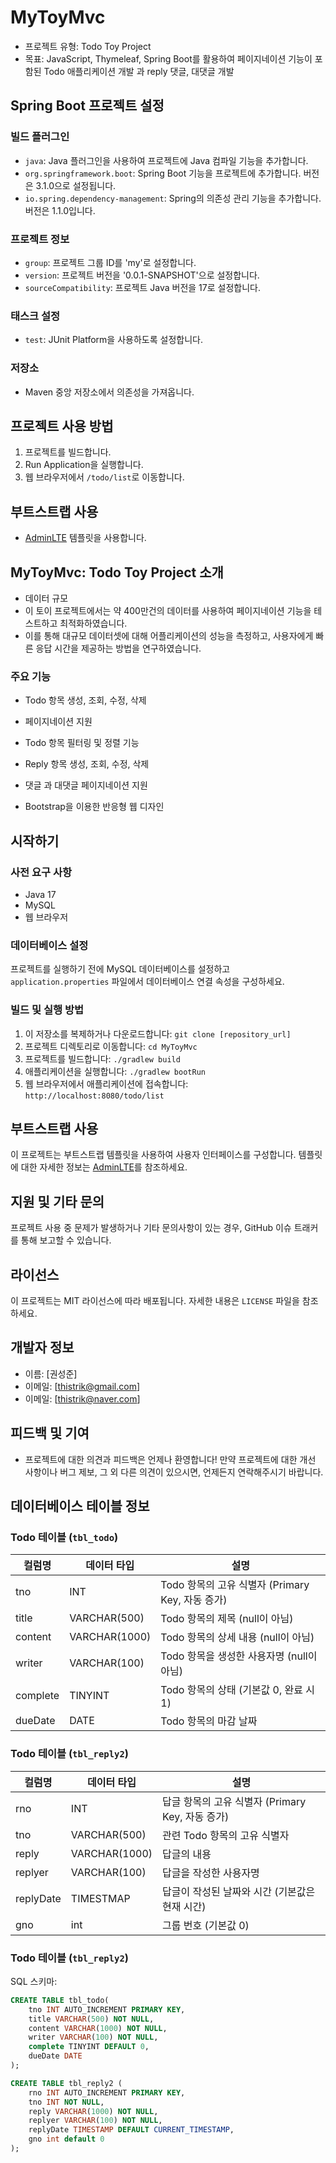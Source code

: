 # MyToyMvc
- 프로젝트 유형: Todo Toy Project
- 목표: JavaScript, Thymeleaf, Spring Boot를 활용하여 페이지네이션 기능이 포함된 Todo 애플리케이션 개발 과 reply 댓글, 대댓글 개발 

## Spring Boot 프로젝트 설정

### 빌드 플러그인
- `java`: Java 플러그인을 사용하여 프로젝트에 Java 컴파일 기능을 추가합니다.
- `org.springframework.boot`: Spring Boot 기능을 프로젝트에 추가합니다. 버전은 3.1.0으로 설정됩니다.
- `io.spring.dependency-management`: Spring의 의존성 관리 기능을 추가합니다. 버전은 1.1.0입니다.

### 프로젝트 정보
- `group`: 프로젝트 그룹 ID를 'my'로 설정합니다.
- `version`: 프로젝트 버전을 '0.0.1-SNAPSHOT'으로 설정합니다.
- `sourceCompatibility`: 프로젝트 Java 버전을 17로 설정합니다.

### 태스크 설정
- `test`: JUnit Platform을 사용하도록 설정합니다.

### 저장소
- Maven 중앙 저장소에서 의존성을 가져옵니다.

## 프로젝트 사용 방법
1. 프로젝트를 빌드합니다.
2. Run Application을 실행합니다.
3. 웹 브라우저에서 `/todo/list`로 이동합니다.

## 부트스트랩 사용
- [AdminLTE](https://adminlte.io/) 템플릿을 사용합니다.

## MyToyMvc: Todo Toy Project 소개 
- 데이터 규모 
- 이 토이 프로젝트에서는 약 400만건의 데이터를 사용하여 페이지네이션 기능을 테스트하고 최적화하였습니다. 
- 이를 통해 대규모 데이터셋에 대해 어플리케이션의 성능을 측정하고, 사용자에게 빠른 응답 시간을 제공하는 방법을 연구하였습니다.

### 주요 기능
- Todo 항목 생성, 조회, 수정, 삭제
- 페이지네이션 지원
- Todo 항목 필터링 및 정렬 기능

- Reply 항목 생성, 조회, 수정, 삭제 
- 댓글 과 대댓글 페이지네이션 지원 
- Bootstrap을 이용한 반응형 웹 디자인

## 시작하기

### 사전 요구 사항
- Java 17
- MySQL
- 웹 브라우저

### 데이터베이스 설정
프로젝트를 실행하기 전에 MySQL 데이터베이스를 설정하고 `application.properties` 파일에서 데이터베이스 연결 속성을 구성하세요.

### 빌드 및 실행 방법
1. 이 저장소를 복제하거나 다운로드합니다: `git clone [repository_url]`
2. 프로젝트 디렉토리로 이동합니다: `cd MyToyMvc`
3. 프로젝트를 빌드합니다: `./gradlew build`
4. 애플리케이션을 실행합니다: `./gradlew bootRun`
5. 웹 브라우저에서 애플리케이션에 접속합니다: `http://localhost:8080/todo/list`

## 부트스트랩 사용
이 프로젝트는 부트스트랩 템플릿을 사용하여 사용자 인터페이스를 구성합니다. 템플릿에 대한 자세한 정보는 [AdminLTE](https://adminlte.io/)를 참조하세요.

## 지원 및 기타 문의
프로젝트 사용 중 문제가 발생하거나 기타 문의사항이 있는 경우, GitHub 이슈 트래커를 통해 보고할 수 있습니다.

## 라이선스
이 프로젝트는 MIT 라이선스에 따라 배포됩니다. 자세한 내용은 `LICENSE` 파일을 참조하세요.

## 개발자 정보
- 이름: [권성준]
- 이메일: [thistrik@gmail.com]
- 이메일: [thistrik@naver.com]

## 피드백 및 기여 
- 프로젝트에 대한 의견과 피드백은 언제나 환영합니다! 만약 프로젝트에 대한 개선 사항이나 버그 제보, 그 외 다른 의견이 있으시면, 언제든지 연락해주시기 바랍니다.

## 데이터베이스 테이블 정보

### Todo 테이블 (`tbl_todo`)

| 컬럼명   | 데이터 타입     | 설명                                       |
|----------|----------------|--------------------------------------------|
| tno      | INT            | Todo 항목의 고유 식별자 (Primary Key, 자동 증가) |
| title    | VARCHAR(500)   | Todo 항목의 제목 (null이 아님)                |
| content  | VARCHAR(1000)  | Todo 항목의 상세 내용 (null이 아님)           |
| writer   | VARCHAR(100)   | Todo 항목을 생성한 사용자명 (null이 아님)     |
| complete | TINYINT        | Todo 항목의 상태 (기본값 0, 완료 시 1)          |
| dueDate  | DATE           | Todo 항목의 마감 날짜                        |

### Todo 테이블 (`tbl_reply2`)
| 컬럼명   | 데이터 타입     | 설명                                       |
|----------|----------------|--------------------------------------------|
| rno      | INT            | 답글 항목의 고유 식별자 (Primary Key, 자동 증가) |
| tno    | VARCHAR(500)   | 관련 Todo 항목의 고유 식별자                |
| reply  | VARCHAR(1000)  | 답글의 내용           |
| replyer   | VARCHAR(100)   | 답글을 작성한 사용자명     |
| replyDate | TIMESTMAP        | 답글이 작성된 날짜와 시간 (기본값은 현재 시간)          |
| gno  | int           | 그룹 번호 (기본값 0)                       |


### Todo 테이블 (`tbl_reply2`)


SQL 스키마:
```sql
CREATE TABLE tbl_todo(
    tno INT AUTO_INCREMENT PRIMARY KEY,
    title VARCHAR(500) NOT NULL,
    content VARCHAR(1000) NOT NULL,
    writer VARCHAR(100) NOT NULL,
    complete TINYINT DEFAULT 0,
    dueDate DATE
);

CREATE TABLE tbl_reply2 (
    rno INT AUTO_INCREMENT PRIMARY KEY,
    tno INT NOT NULL,
    reply VARCHAR(1000) NOT NULL,
    replyer VARCHAR(100) NOT NULL,
    replyDate TIMESTAMP DEFAULT CURRENT_TIMESTAMP,
    gno int default 0 
);
```


